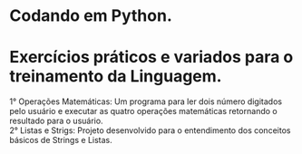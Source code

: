 # Codando em Python.
<h1> Exercícios práticos e variados para o treinamento da Linguagem. </h1>
1° Operações Matemáticas: Um programa para ler dois número digitados pelo usuário e executar as quatro operações matemáticas retornando o resultado para o usuário. <br>
2° Listas e Strigs: Projeto desenvolvido para o entendimento dos conceitos básicos de Strings e Listas.<br>